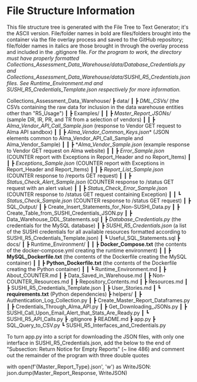# File Structure Information
This file structure tree is generated with the File Tree to Text Generator; it's the ASCII version. File/folder names in bold are files/folders brought into the container via the file overlay process and saved to the GitHub repository; file/folder names in italics are those brought in through the overlay process and included in the .gitignore file.
*For the program to work, the directory must have properly formatted Collections_Assessment_Data_Warehouse/data/Database_Credentials.py and Collections_Assessment_Data_Warehouse/data/SUSHI_R5_Credentials.json files. See Runtime_Environment.md and SUSHI_R5_Credentials_Template.json respectively for more information.*

Collections_Assessment_Data_Warehouse/
┣ data/
┃ ┣ *DML_CSVs/* (the CSVs containing the raw data for inclusion in the data warehouse entities other than "R5_Usage")
┃ ┣ Examples/
┃ ┃ ┣ *Master_Report_JSONs/* (sample DR, IR, PR, and TR from a selection of vendors)
┃ ┃ ┣ *Alma_Vendor_API_Call_Sample.json* (response to Vendor GET request to Alma API sandbox)
┃ ┃ ┣ *Alma_Vendor_Common_Keys.json** (JSON elements common to Alma_Vendor_API_Call_Sample and Alma_Vendor_Sample)
┃ ┃ ┣ **Alma_Vendor_Sample.json* (example response to Vendor GET request on Alma website)
┃ ┃ ┣ *Error_Sample.json* (COUNTER report with Exceptions in Report_Header and no Report_Items)
┃ ┃ ┣ *Exceptions_Sample.json* (COUNTER report with Exceptions in Report_Header and Report_Items)
┃ ┃ ┣ *Report_List_Sample.json* (COUNTER response to /reports GET request)
┃ ┃ ┣ *Status_Check_Alert_Sample.json* (COUNTER response to /status GET request with an alert value)
┃ ┃ ┣ *Status_Check_Error_Sample.json* (COUNTER response to /status GET request containing Exception)
┃ ┃ ┗ *Status_Check_Sample.json* (COUNTER response to /status GET request)
┃ ┣ SQL_Output/
┃ ┣ Create_Insert_Statements_for_Non-SUSHI_Data.py
┃ ┣ Create_Table_from_SUSHI_Credentials_JSON.py
┃ ┣ Data_Warehouse_DDL_Statements.sql
┃ ┣ *Database_Credentials.py* (the credentials for the MySQL database)
┃ ┣ *SUSHI_R5_Credentials.json* (a list of the SUSHI credentials for all available resources formatted according to SUSHI_R5_Credentials_Template.json)
┃ ┗ Useful_SQL_Statements.sql
┣ docs/
┃ ┣ Runtime_Environment/
┃ ┃ ┣ **Docker_Compose.txt** (the contents of the docker-compose.yml creating the runtime environment)
┃ ┃ ┣ **MySQL_Dockerfile.txt** (the contents of the Dockerfile creating the MySQL container)
┃ ┃ ┣ **Python_Dockerfile.txt** (the contents of the Dockerfile creating the Python container)
┃ ┃ ┗ Runtime_Environment.md
┃ ┣ About_COUNTER.md
┃ ┣ Data_Saved_in_Warehouse.md
┃ ┣ Non-COUNTER_Resources.md
┃ ┣ Repository_Contents.md
┃ ┣ Resources.md
┃ ┣ SUSHI_R5_Credentials_Template.json
┃ ┣ User_Stories.md
┃ ┗ **requirements.txt** (Python dependencies)
┣ helpers/
┃ ┣ Authentication_Log_Collection.py
┃ ┣ Create_Master_Report_Dataframes.py
┃ ┣ Credentials_Through_Alma_API.py
┃ ┣ Get_Downloading_JSONs.py
┃ ┣ SUSHI_Call_Upon_Email_Alert_that_Stats_Are_Ready.py
┃ ┗ SUSHI_R5_API_Calls.py
┣ .gitignore
┣ README.md
┣ app.py
┣ SQL_Query_to_CSV.py
┗ SUSHI_R5_Interfaces_and_Credentials.py

To turn app.py into a script for downloading the JSON files, with only one interface in SUSHI_R5_Credentials.json, add the below to the end of "Subsection: Return Notice for Empty Reports" (~ line 486) and comment out the remainder of the program with three double quotes

with open(f'{Master_Report_Type}.json', 'w') as WriteJSON:
    json.dump(Master_Report_Response, WriteJSON)